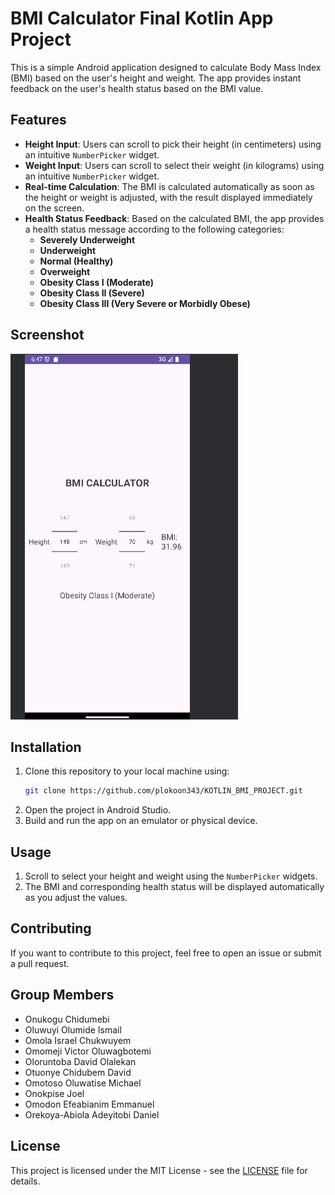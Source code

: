 # BMI Calculator Final Kotlin App Project 

This is a simple Android application designed to calculate Body Mass Index (BMI) based on the user's height and weight. The app provides instant feedback on the user's health status based on the BMI value.

## Features

- **Height Input**: Users can scroll to pick their height (in centimeters) using an intuitive `NumberPicker` widget.
- **Weight Input**: Users can scroll to select their weight (in kilograms) using an intuitive `NumberPicker` widget.
- **Real-time Calculation**: The BMI is calculated automatically as soon as the height or weight is adjusted, with the result displayed immediately on the screen.
- **Health Status Feedback**: Based on the calculated BMI, the app provides a health status message according to the following categories:
  - **Severely Underweight**
  - **Underweight**
  - **Normal (Healthy)**
  - **Overweight**
  - **Obesity Class I (Moderate)**
  - **Obesity Class II (Severe)**
  - **Obesity Class III (Very Severe or Morbidly Obese)**

## Screenshot

![Screenshot](andriod.png)


## Installation

1. Clone this repository to your local machine using:
    ```bash
    git clone https://github.com/plokoon343/KOTLIN_BMI_PROJECT.git
    ```
2. Open the project in Android Studio.
3. Build and run the app on an emulator or physical device.

## Usage

1. Scroll to select your height and weight using the `NumberPicker` widgets.
2. The BMI and corresponding health status will be displayed automatically as you adjust the values.

## Contributing

If you want to contribute to this project, feel free to open an issue or submit a pull request.

## Group Members

- Onukogu Chidumebi
- Oluwuyi Olumide Ismail
- Omola Israel Chukwuyem 			
- Omomeji Victor Oluwagbotemi
- Oloruntoba David Olalekan
- Otuonye Chidubem David
- Omotoso Oluwatise Michael
- Onokpise Joel
- Omodon Efeabianim Emmanuel 			
- Orekoya-Abiola Adeyitobi Daniel  			


## License

This project is licensed under the MIT License - see the [LICENSE](LICENSE) file for details.
